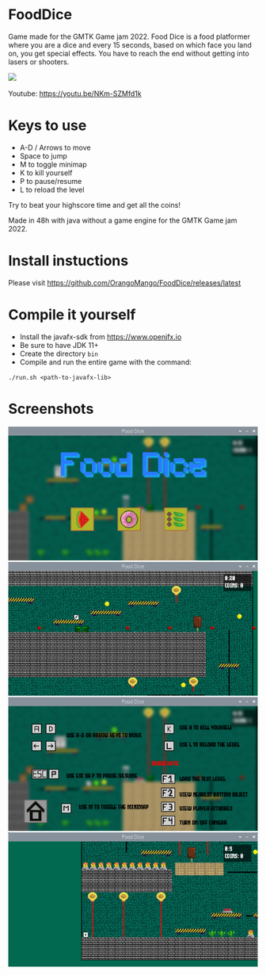 # FoodDice
Game made for the GMTK Game jam 2022. Food Dice is a food platformer where you are a dice and every 15 seconds, based on which face you land on, you get special effects. You have to reach the end without getting into lasers or shooters.

<a href="https://orangomango.itch.io/food-dice" /><img src="https://user-images.githubusercontent.com/61402409/179972759-30aadb11-c17a-485a-9e4f-6330f8dd8d2f.png" /></a>

Youtube: https://youtu.be/NKm-SZMfd1k

# Keys to use
* A-D / Arrows to move
* Space to jump
* M to toggle minimap
* K to kill yourself
* P to pause/resume
* L to reload the level
   
Try to beat your highscore time and get all the coins!

Made in 48h with java without a game engine for the GMTK Game jam 2022.

# Install instuctions
Please visit https://github.com/OrangoMango/FoodDice/releases/latest

# Compile it yourself
* Install the javafx-sdk from https://www.openjfx.io
* Be sure to have JDK 11+
* Create the directory `bin`
* Compile and run the entire game with the command:
```
./run.sh <path-to-javafx-lib>
```

# Screenshots
![s1](s1.png)
![s2](s2.png)
![s3](s3.png)
![s5](s5.png)
